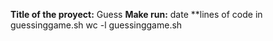 **Title of the proyect:** Guess
**Make run:** date
**lines of code in guessinggame.sh wc -l guessinggame.sh
